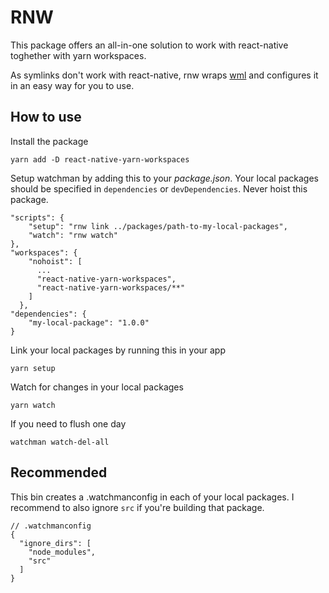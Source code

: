 # RNW

This package offers an all-in-one solution to work with react-native toghether with yarn workspaces.

As symlinks don't work with react-native, rnw wraps [wml](https://github.com/wix/wml) and configures it in an easy way for you to use.

## How to use

Install the package

```
yarn add -D react-native-yarn-workspaces
```

Setup watchman by adding this to your *package.json*.
Your local packages should be specified in `dependencies` or `devDependencies`.
Never hoist this package.

```
"scripts": {
    "setup": "rnw link ../packages/path-to-my-local-packages",
    "watch": "rnw watch"
},
"workspaces": {
    "nohoist": [
      ...
      "react-native-yarn-workspaces",
      "react-native-yarn-workspaces/**"
    ]
  },
"dependencies": {
    "my-local-package": "1.0.0"
}
```


Link your local packages by running this in your app

```
yarn setup
```

Watch for changes in your local packages

```
yarn watch
```

If you need to flush one day

```
watchman watch-del-all
```

## Recommended

This bin creates a .watchmanconfig in each of your local packages. I recommend to also ignore `src` if you're building that package.

```
// .watchmanconfig
{
  "ignore_dirs": [
    "node_modules",
    "src"
  ]
}
```